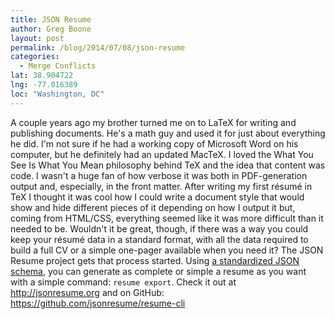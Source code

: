 ```yaml
---
title: JSON Resume
author: Greg Boone
layout: post
permalink: /blog/2014/07/08/json-resume
categories:
  - Merge Conflicts
lat: 38.904722
lng: -77.016389
loc: "Washington, DC"
---
```

A couple years ago my brother turned me on to LaTeX for writing and publishing
documents. He's a math guy and used it for just about everything he did. I'm not
sure if he had a working copy of Microsoft Word on his computer, but he
definitely had an updated MacTeX. I loved the What You See Is What You Mean
philosophy behind TeX and the idea that content was code. I wasn't a huge fan of
how verbose it was both in PDF-generation output and, especially, in the front
matter. After writing my first résumé in TeX I thought it was cool how I could
write a document style that would show and hide different pieces of it depending
on how I output it but, coming from HTML/CSS, everything seemed like it was more
difficult than it needed to be. Wouldn't it be great, though, if there was a way
you could keep your résumé data in a standard format, with all the data required
to build a full CV or a simple one-pager available when you need it? The JSON
Resume project gets that process started. Using [a standardized JSON schema][1],
you can generate as complete or simple a resume as you want with a simple
command: `resume export`. Check it out at http://jsonresume.org and on GitHub:
https://github.com/jsonresume/resume-cli

 [1]: http://jsonresume.org
